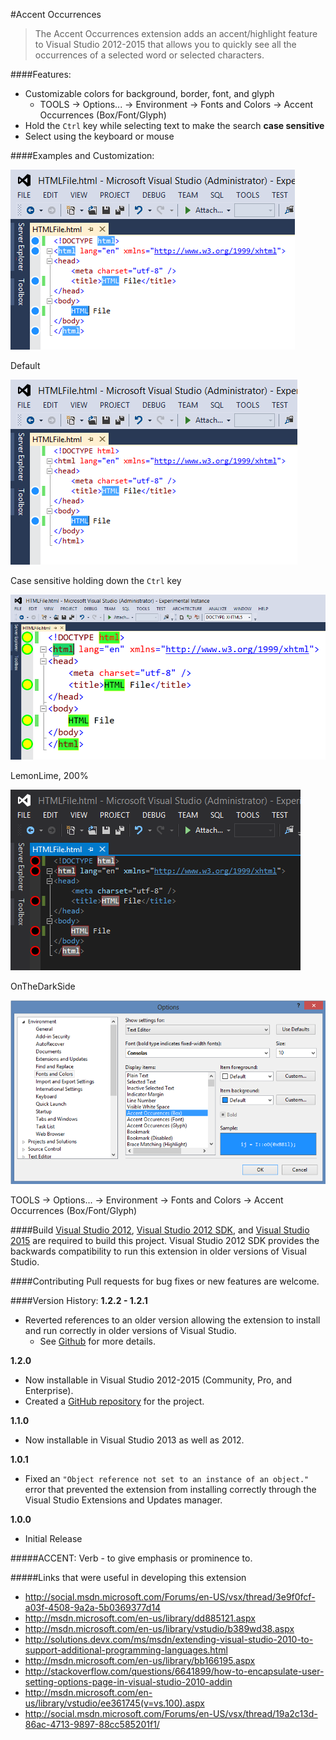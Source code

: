 ﻿#Accent Occurrences

> The Accent Occurrences extension adds an accent/highlight feature to Visual Studio 2012-2015 that allows you to quickly see all the occurrences of a selected word or selected characters.

####Features:
- Customizable colors for background, border, font, and glyph
  - TOOLS → Options... → Environment → Fonts and Colors → Accent Occurrences (Box/Font/Glyph)
- Hold the `Ctrl` key while selecting text to make the search **case sensitive**
- Select using the keyboard or mouse

####Examples and Customization:

![Default](images/default.png)

Default

![Case Sensitive](images/holdingctrl.png)

Case sensitive holding down the `Ctrl` key

![LemonLime](images/lemonlime200.png)

LemonLime, 200%

![DarkSide](images/onthedarkside.png)

OnTheDarkSide

![Options](images/options.png)

TOOLS → Options... → Environment → Fonts and Colors → Accent Occurrences (Box/Font/Glyph)

####Build
[Visual Studio 2012](https://www.microsoft.com/en-us/download/confirmation.aspx?id=30682), [Visual Studio 2012 SDK](https://www.microsoft.com/en-us/download/details.aspx?id=30668), and [Visual Studio 2015](https://www.visualstudio.com/vs-2015-product-editions) are required to build this project. Visual Studio 2012 SDK provides the backwards compatibility to run this extension in older versions of Visual Studio.

####Contributing
Pull requests for bug fixes or new features are welcome.

####Version History:
**1.2.2 - 1.2.1**

- Reverted references to an older version allowing the extension to install and run correctly in older versions of Visual Studio.
  - See [Github](https://github.com/coderfin/AccentOccurrences/issues/2) for more details.

**1.2.0**

- Now installable in Visual Studio 2012-2015 (Community, Pro, and Enterprise).
- Created a [GitHub repository](https://github.com/coderfin/AccentOccurrences) for the project.

**1.1.0**

- Now installable in Visual Studio 2013 as well as 2012.

**1.0.1**

- Fixed an `"Object reference not set to an instance of an object."` error that prevented the extension from installing correctly through the Visual Studio Extensions and Updates manager.

**1.0.0**

- Initial Release

#####ACCENT: Verb - to give emphasis or prominence to.

#####Links that were useful in developing this extension

- http://social.msdn.microsoft.com/Forums/en-US/vsx/thread/3e9f0fcf-a03f-4508-9a2a-5b0369377d14
- http://msdn.microsoft.com/en-us/library/dd885121.aspx
- http://msdn.microsoft.com/en-us/library/vstudio/b389wd38.aspx
- http://solutions.devx.com/ms/msdn/extending-visual-studio-2010-to-support-additional-programming-languages.html
- http://msdn.microsoft.com/en-us/library/bb166195.aspx
- http://stackoverflow.com/questions/6641899/how-to-encapsulate-user-setting-options-page-in-visual-studio-2010-addin
- http://msdn.microsoft.com/en-us/library/vstudio/ee361745(v=vs.100).aspx
- http://social.msdn.microsoft.com/Forums/en-US/vsx/thread/19a2c13d-86ac-4713-9897-88cc585201f1/